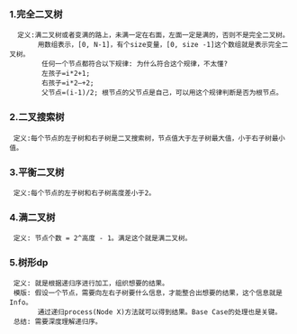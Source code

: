 ### 1.完全二叉树
      定义:满二叉树或者变满的路上，未满一定在右面，左面一定是满的，否则不是完全二叉树。
           用数组表示，[0, N-1]，有个size变量，[0, size -1]这个数组就是表示完全二叉树。
            任何一个节点都符合以下规律: 为什么符合这个规律，不太懂?
            左孩子=i*2+1;
            右孩子=i*2—+2;
            父节点=(i-1)/2; 根节点的父节点是自己，可以用这个规律判断是否为根节点。
### 2.二叉搜索树
     定义:每个节点的左子树和右子树是二叉搜索树，节点值大于左子树最大值，小于右子树最小值。
### 3.平衡二叉树
     定义:每个节点的左子树和右子树高度差小于2。
### 4.满二叉树
     定义: 节点个数 = 2^高度 - 1。满足这个就是满二叉树。
### 5.树形dp
     定义: 就是根据递归序进行加工，组织想要的结果。
     模版: 假设一个节点，需要向左右子树要什么信息，才能整合出想要的结果，这个信息就是Info。
           通过递归process(Node X)方法就可以得到结果。Base Case的处理也是关键。
     总结: 需要深度理解递归序。